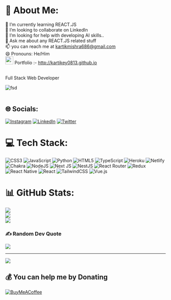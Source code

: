 # 💫 About Me:
🌱 I’m currently learning REACT.JS<br>👯 I’m looking to collaborate on LinkedIn<br>🤔 I’m looking for help with developing AI skills..<br>💬 Ask me about any REACT.JS related stuff<br>📫 you can reach me at kartikmishra686@gmail.com<br>😄 Pronouns: He/Him <br> <img style="width:25px" src="https://www.freepnglogos.com/uploads/logo-website-png/logo-website-file-globe-icon-svg-wikimedia-commons-21.png" alt=""> Portfolio :- http://kartikey0813.github.io <br><br>

<p stye="text-align:center; font-size:24px; color:black">Full Stack Web Developer </p>
<img style="align-item:center"  src="https://media.tenor.com/UttC4AITYR4AAAAd/full-stack-developer.gif" alt="fsd" >
<br> <br>

## 🌐 Socials:
[![Instagram](https://img.shields.io/badge/Instagram-%23E4405F.svg?logo=Instagram&logoColor=white)](https://instagram.com/k_a_r_t_i_k__2202) [![LinkedIn](https://img.shields.io/badge/LinkedIn-%230077B5.svg?logo=linkedin&logoColor=white)](https://linkedin.com/in/kartikey-mishra-2734b5209) [![Twitter](https://img.shields.io/badge/Twitter-%231DA1F2.svg?logo=Twitter&logoColor=white)](https://twitter.com/kartik_mishra_2) 

# 💻 Tech Stack:
![CSS3](https://img.shields.io/badge/css3-%231572B6.svg?style=for-the-badge&logo=css3&logoColor=white) ![JavaScript](https://img.shields.io/badge/javascript-%23323330.svg?style=for-the-badge&logo=javascript&logoColor=%23F7DF1E) ![Python](https://img.shields.io/badge/python-3670A0?style=for-the-badge&logo=python&logoColor=ffdd54) ![HTML5](https://img.shields.io/badge/html5-%23E34F26.svg?style=for-the-badge&logo=html5&logoColor=white) ![TypeScript](https://img.shields.io/badge/typescript-%23007ACC.svg?style=for-the-badge&logo=typescript&logoColor=white) ![Heroku](https://img.shields.io/badge/heroku-%23430098.svg?style=for-the-badge&logo=heroku&logoColor=white) ![Netlify](https://img.shields.io/badge/netlify-%23000000.svg?style=for-the-badge&logo=netlify&logoColor=#00C7B7) ![Chakra](https://img.shields.io/badge/chakra-%234ED1C5.svg?style=for-the-badge&logo=chakraui&logoColor=white) ![NodeJS](https://img.shields.io/badge/node.js-6DA55F?style=for-the-badge&logo=node.js&logoColor=white) ![Next JS](https://img.shields.io/badge/Next-black?style=for-the-badge&logo=next.js&logoColor=white) ![NestJS](https://img.shields.io/badge/nestjs-%23E0234E.svg?style=for-the-badge&logo=nestjs&logoColor=white) ![React Router](https://img.shields.io/badge/React_Router-CA4245?style=for-the-badge&logo=react-router&logoColor=white) ![Redux](https://img.shields.io/badge/redux-%23593d88.svg?style=for-the-badge&logo=redux&logoColor=white) ![React Native](https://img.shields.io/badge/react_native-%2320232a.svg?style=for-the-badge&logo=react&logoColor=%2361DAFB) ![React](https://img.shields.io/badge/react-%2320232a.svg?style=for-the-badge&logo=react&logoColor=%2361DAFB) ![TailwindCSS](https://img.shields.io/badge/tailwindcss-%2338B2AC.svg?style=for-the-badge&logo=tailwind-css&logoColor=white) ![Vue.js](https://img.shields.io/badge/vuejs-%2335495e.svg?style=for-the-badge&logo=vuedotjs&logoColor=%234FC08D)
# 📊 GitHub Stats:
![](https://github-readme-stats.vercel.app/api?username=kartikey0813&theme=monokai&hide_border=false&include_all_commits=true&count_private=true)<br/>
![](https://github-readme-streak-stats.herokuapp.com/?user=kartikey0813&theme=monokai&hide_border=false)<br/>
![](https://github-readme-stats.vercel.app/api/top-langs/?username=kartikey0813&theme=monokai&hide_border=false&include_all_commits=true&count_private=true&layout=compact)


### ✍️ Random Dev Quote
![](https://quotes-github-readme.vercel.app/api?type=vetical&theme=radical)

---
[![](https://visitcount.itsvg.in/api?id=kartikey0813&icon=5&color=0)](https://visitcount.itsvg.in)

  ## 💰 You can help me by Donating
  [![BuyMeACoffee](https://img.shields.io/badge/Buy%20Me%20a%20Coffee-ffdd00?style=for-the-badge&logo=buy-me-a-coffee&logoColor=black)](https://buymeacoffee.com/https://www.buymeacoffee.com/kartikmishy) 
